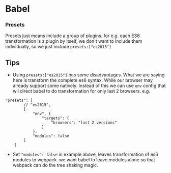 # Babel

### Presets
Presets just means include a group of plugins. for e.g. each ES6 transformation is a plugin by itself, we don't want to include them individually, so we just include `presets:["es2015"]`





## Tips

* Using `presets:["es2015"]` has some disadvantages. What we are saying here is transform the complete es6 syntax. While our browser may already support some natively. Instead of this we can use `env` config that wil direct babel to do transformation for only last 2 browsers. e.g.
```
"presets": [
        // "es2015",
        [  
            "env", {
                "targets": {
                    "browsers": "last 2 versions"
                }
            },
            "modules": false
        ]
    ]
```

* Set `"modules": false` in example above, leaves transformation of es6 modules to webpack. we want babel to leave modules alone so that webpack can do the tree shaking magic.